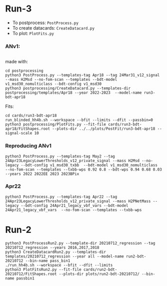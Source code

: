 # Run-3

- To postprocess: `PostProcess.py`
- To create datacards: `CreateDatacard.py`
- To plot: `PlotFits.py`

### ANv1:
```/uscms/home/jduarte1/nobackup/HH4b/src/HH4b/postprocessing/templates/Apr18
```
made with:
```
cd postprocessing
python3 PostProcess.py --templates-tag Apr18 --tag 24Mar31_v12_signal --mass H2Msd --no-fom-scan --templates --bdt-model v1_msd30_nomulticlass --bdt-config v1_msd30
python3 postprocessing/CreateDatacard.py --templates-dir postprocessing/templates/Apr18 --year 2022-2023  --model-name run3-bdt-apr18
```
Fits:
```
cd cards/run3-bdt-apr18
run_blinded_hh4b.sh --workspace --bfit --limits --dfit --passbin=0
python3 postprocessing/PlotFits.py --fit-file cards/run3-bdt-apr18/FitShapes.root --plots-dir ../../plots/PostFit/run3-bdt-apr18 --signal-scale 10
```

### Reproducing ANv1
```
python3 PostProcess.py --templates-tag May2 --tag 24Apr23LegacyLowerThresholds_v12_private_signal --mass H2Msd --no-legacy --bdt-config v1_msd30_txbb  --bdt-model v1_msd30_nomulticlass  --no-fom-scan --templates --txbb-wps 0.92 0.8 --bdt-wps 0.94 0.68 0.03 --years 2022 2022EE 2023 2023BPix
```

### Apr22
```
python3 PostProcess.py --templates-tag Apr22 --tag 24Apr23LegacyLowerThresholds_v12_private_signal --mass H2PNetMass --legacy --bdt-config 24Apr21_legacy_vbf_vars --bdt-model 24Apr21_legacy_vbf_vars  --no-fom-scan --templates --txbb-wps
```

# Run-2

```
python3 PostProcessRun2.py --template-dir 20210712_regression --tag 20210712_regression --years 2016,2017,2018
python3 CreateDatacardRun2.py --templates-dir templates/20210712_regression --year all --model-name run2-bdt-20210712 --bin-name pass_bin1
./run_hh4b.sh --workspace --bfit --dfit --limits
python3 PlotFitsRun2.py --fit-file cards/run2-bdt-20210712/FitShapes.root --plots-dir plots/run2-bdt-20210712/ --bin-name passbin1
```
